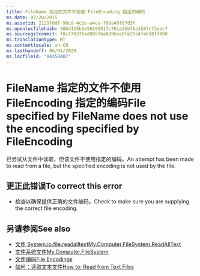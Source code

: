 ```yaml
---
title: FileName 指定的文件不使用 FileEncoding 指定的编码
ms.date: 07/20/2015
ms.assetid: 2129f8df-96cd-4c2e-a4ca-f08a49f07d3f
ms.openlocfilehash: 58bd415b1e58199517c761a2bb76a1587c73aec7
ms.sourcegitcommit: f8c270376ed905f6a8896ce0fe25b4f4b38ff498
ms.translationtype: MT
ms.contentlocale: zh-CN
ms.lasthandoff: 06/04/2020
ms.locfileid: "84358407"
---
```

# <a name="file-specified-by-filename-does-not-use-the-encoding-specified-by-fileencoding"></a><span data-ttu-id="c74a5-102">FileName 指定的文件不使用 FileEncoding 指定的编码</span><span class="sxs-lookup"><span data-stu-id="c74a5-102">File specified by FileName does not use the encoding specified by FileEncoding</span></span>
<span data-ttu-id="c74a5-103">已尝试从文件中读取，但该文件不使用指定的编码。</span><span class="sxs-lookup"><span data-stu-id="c74a5-103">An attempt has been made to read from a file, but the specified encoding is not used by the file.</span></span>  
  
## <a name="to-correct-this-error"></a><span data-ttu-id="c74a5-104">更正此错误</span><span class="sxs-lookup"><span data-stu-id="c74a5-104">To correct this error</span></span>  
  
- <span data-ttu-id="c74a5-105">检查以确保提供正确的文件编码。</span><span class="sxs-lookup"><span data-stu-id="c74a5-105">Check to make sure you are supplying the correct file encoding.</span></span>  
  
## <a name="see-also"></a><span data-ttu-id="c74a5-106">另请参阅</span><span class="sxs-lookup"><span data-stu-id="c74a5-106">See also</span></span>

- [<span data-ttu-id="c74a5-107">文件 System.io.file.readalltext</span><span class="sxs-lookup"><span data-stu-id="c74a5-107">My.Computer.FileSystem.ReadAllText</span></span>](xref:Microsoft.VisualBasic.FileIO.FileSystem.ReadAllText%2A)
- [<span data-ttu-id="c74a5-108">文件系统文件</span><span class="sxs-lookup"><span data-stu-id="c74a5-108">My.Computer.FileSystem</span></span>](xref:Microsoft.VisualBasic.FileIO.FileSystem)
- [<span data-ttu-id="c74a5-109">文件编码</span><span class="sxs-lookup"><span data-stu-id="c74a5-109">File Encodings</span></span>](../developing-apps/programming/drives-directories-files/file-encodings.md)
- [<span data-ttu-id="c74a5-110">如何：读取文本文件</span><span class="sxs-lookup"><span data-stu-id="c74a5-110">How to: Read from Text Files</span></span>](../developing-apps/programming/drives-directories-files/how-to-read-from-text-files.md)
